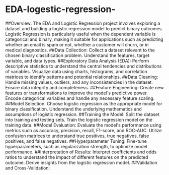 # EDA-logestic-regression-
##Overview:
The EDA and Logistic Regression project involves exploring a dataset and building a logistic regression model to predict binary outcomes. Logistic Regression is particularly useful when the dependent variable is categorical and binary, making it suitable for applications such as predicting whether an email is spam or not, whether a customer will churn, or in medical diagnostics.
##Data Collection:
Collect a dataset relevant to the chosen binary classification problem.
Understand the features, target variable, and data types.
##Exploratory Data Analysis (EDA):
Perform descriptive statistics to understand the central tendencies and distributions of variables.
Visualize data using charts, histograms, and correlation matrices to identify patterns and potential relationships.
##Data Cleaning:
Handle missing values, outliers, and any inconsistencies in the dataset.
Ensure data integrity and completeness.
##Feature Engineering:
Create new features or transformations to improve the model's predictive power.
Encode categorical variables and handle any necessary feature scaling.
##Model Selection:
Choose logistic regression as the appropriate model for binary classification.
Understand the underlying mathematics and assumptions of logistic regression.
##Training the Model:
Split the dataset into training and testing sets.
Train the logistic regression model on the training data.
##Model Evaluation:
Evaluate the model's performance using metrics such as accuracy, precision, recall, F1-score, and ROC-AUC.
Utilize confusion matrices to understand true positives, true negatives, false positives, and false negatives.
##Hyperparameter Tuning:
Fine-tune hyperparameters, such as regularization strength, to optimize model performance.
##Interpretation of Results:
Interpret coefficients and odds ratios to understand the impact of different features on the predicted outcome.
Derive insights from the logistic regression model.
##Validation and Cross-Validation:

